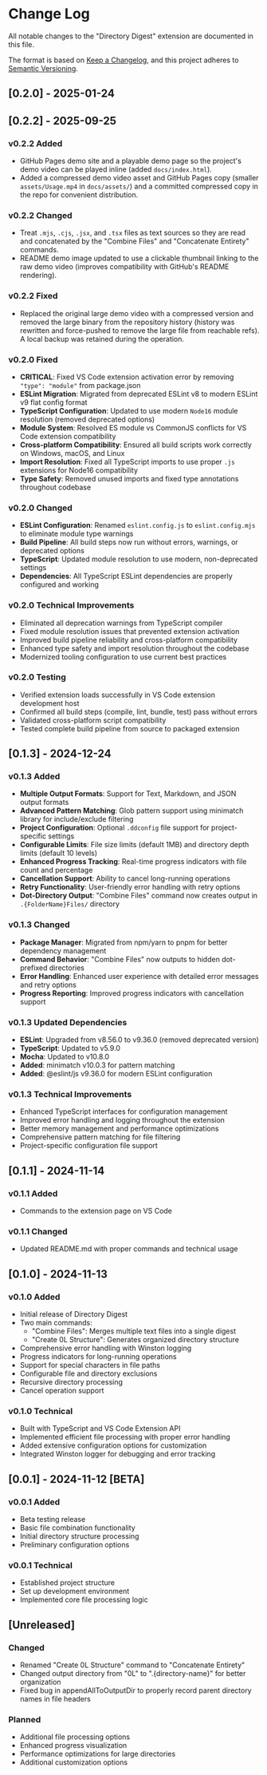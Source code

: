 # Change Log

All notable changes to the "Directory Digest" extension are documented in this file.

The format is based on [Keep a Changelog](https://keepachangelog.com/en/1.0.0/), and this project adheres to [Semantic Versioning](https://semver.org/spec/v2.0.0.html).

## [0.2.0] - 2025-01-24

## [0.2.2] - 2025-09-25

### v0.2.2 Added

- GitHub Pages demo site and a playable demo page so the project's demo video can be played inline (added `docs/index.html`).
- Added a compressed demo video asset and GitHub Pages copy (smaller `assets/Usage.mp4` in `docs/assets/`) and a committed compressed copy in the repo for convenient distribution.

### v0.2.2 Changed

- Treat `.mjs`, `.cjs`, `.jsx`, and `.tsx` files as text sources so they are read and concatenated by the "Combine Files" and "Concatenate Entirety" commands.
- README demo image updated to use a clickable thumbnail linking to the raw demo video (improves compatibility with GitHub's README rendering).

### v0.2.2 Fixed

- Replaced the original large demo video with a compressed version and removed the large binary from the repository history (history was rewritten and force-pushed to remove the large file from reachable refs). A local backup was retained during the operation.
 
### v0.2.0 Fixed

- **CRITICAL**: Fixed VS Code extension activation error by removing `"type": "module"` from package.json
- **ESLint Migration**: Migrated from deprecated ESLint v8 to modern ESLint v9 flat config format
- **TypeScript Configuration**: Updated to use modern `Node16` module resolution (removed deprecated options)
- **Module System**: Resolved ES module vs CommonJS conflicts for VS Code extension compatibility
- **Cross-platform Compatibility**: Ensured all build scripts work correctly on Windows, macOS, and Linux
- **Import Resolution**: Fixed all TypeScript imports to use proper `.js` extensions for Node16 compatibility
- **Type Safety**: Removed unused imports and fixed type annotations throughout codebase

### v0.2.0 Changed

- **ESLint Configuration**: Renamed `eslint.config.js` to `eslint.config.mjs` to eliminate module type warnings
- **Build Pipeline**: All build steps now run without errors, warnings, or deprecated options
- **TypeScript**: Updated module resolution to use modern, non-deprecated settings
- **Dependencies**: All TypeScript ESLint dependencies are properly configured and working

### v0.2.0 Technical Improvements

- Eliminated all deprecation warnings from TypeScript compiler
- Fixed module resolution issues that prevented extension activation
- Improved build pipeline reliability and cross-platform compatibility
- Enhanced type safety and import resolution throughout the codebase
- Modernized tooling configuration to use current best practices

### v0.2.0 Testing

- Verified extension loads successfully in VS Code extension development host
- Confirmed all build steps (compile, lint, bundle, test) pass without errors
- Validated cross-platform script compatibility
- Tested complete build pipeline from source to packaged extension

## [0.1.3] - 2024-12-24

### v0.1.3 Added

- **Multiple Output Formats**: Support for Text, Markdown, and JSON output formats
- **Advanced Pattern Matching**: Glob pattern support using minimatch library for include/exclude filtering
- **Project Configuration**: Optional `.ddconfig` file support for project-specific settings
- **Configurable Limits**: File size limits (default 1MB) and directory depth limits (default 10 levels)
- **Enhanced Progress Tracking**: Real-time progress indicators with file count and percentage
- **Cancellation Support**: Ability to cancel long-running operations
- **Retry Functionality**: User-friendly error handling with retry options
- **Dot-Directory Output**: "Combine Files" command now creates output in `.{FolderName}Files/` directory

### v0.1.3 Changed

- **Package Manager**: Migrated from npm/yarn to pnpm for better dependency management
- **Command Behavior**: "Combine Files" now outputs to hidden dot-prefixed directories
- **Error Handling**: Enhanced user experience with detailed error messages and retry options
- **Progress Reporting**: Improved progress indicators with cancellation support

### v0.1.3 Updated Dependencies

- **ESLint**: Upgraded from v8.56.0 to v9.36.0 (removed deprecated version)
- **TypeScript**: Updated to v5.9.0
- **Mocha**: Updated to v10.8.0
- **Added**: minimatch v10.0.3 for pattern matching
- **Added**: @eslint/js v9.36.0 for modern ESLint configuration

### v0.1.3 Technical Improvements

- Enhanced TypeScript interfaces for configuration management
- Improved error handling and logging throughout the extension
- Better memory management and performance optimizations
- Comprehensive pattern matching for file filtering
- Project-specific configuration file support

## [0.1.1] - 2024-11-14

### v0.1.1 Added

- Commands to the extension page on VS Code

### v0.1.1 Changed

- Updated README.md with proper commands and technical usage

## [0.1.0] - 2024-11-13

### v0.1.0 Added

- Initial release of Directory Digest
- Two main commands:
  - "Combine Files": Merges multiple text files into a single digest
  - "Create 0L Structure": Generates organized directory structure
- Comprehensive error handling with Winston logging
- Progress indicators for long-running operations
- Support for special characters in file paths
- Configurable file and directory exclusions
- Recursive directory processing
- Cancel operation support

### v0.1.0 Technical

- Built with TypeScript and VS Code Extension API
- Implemented efficient file processing with proper error handling
- Added extensive configuration options for customization
- Integrated Winston logger for debugging and error tracking

## [0.0.1] - 2024-11-12 [BETA]

### v0.0.1 Added

- Beta testing release
- Basic file combination functionality
- Initial directory structure processing
- Preliminary configuration options

### v0.0.1 Technical

- Established project structure
- Set up development environment
- Implemented core file processing logic

## [Unreleased]

### Changed

- Renamed "Create 0L Structure" command to "Concatenate Entirety"
- Changed output directory from "0L" to ".{directory-name}" for better organization
- Fixed bug in appendAllToOutputDir to properly record parent directory names in file headers

### Planned

- Additional file processing options
- Enhanced progress visualization
- Performance optimizations for large directories
- Additional customization options
